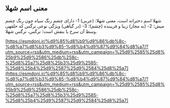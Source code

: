 ## معنی اسم شهلا


شهلا اسم دخترانه است، معنی شهلا: (عربی) 1- دارای چشم رنگ سیاه چون رنگ چشم میش؛ 2- (به مجاز) زیبا و فریبنده (چشم)؛ 3- (در گیاهی) ویژگی نوعی نرگس که حلقهی وسط آن سرخ یا بنفش است؛ نرگس، نرگس شهلا.

[https://esmdoni.ir/%d9%85%d8%b9%d9%86%db%8c-%d8%a7%d8%b3%d9%85-%d8%b4%d9%87%d9%84%d8%a7/?utm_source=rss&utm_medium=rss&utm_campaign=%25d9%2585%25d8%25b9%25d9%2586%25db%258c-%25d8%25a7%25d8%25b3%25d9%2585-%25d8%25b4%25d9%2587%25d9%2584%25d8%25a7](https://esmdoni.ir/%d9%85%d8%b9%d9%86%db%8c-%d8%a7%d8%b3%d9%85-%d8%b4%d9%87%d9%84%d8%a7/?utm_source=rss&utm_medium=rss&utm_campaign=%25d9%2585%25d8%25b9%25d9%2586%25db%258c-%25d8%25a7%25d8%25b3%25d9%2585-%25d8%25b4%25d9%2587%25d9%2584%25d8%25a7) 